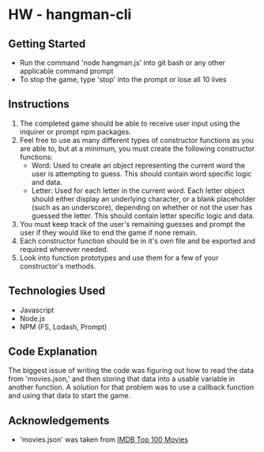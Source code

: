 # HW - hangman-cli

## Getting Started
- Run the command 'node hangman.js' into git bash or any other applicable command prompt
- To stop the game, type 'stop' into the prompt or lose all 10 lives

## Instructions
1. The completed game should be able to receive user input using the inquirer or prompt npm packages.
2. Feel free to use as many different types of constructor functions as you are able to, but at a minimum, you must create the following constructor functions:
     - Word: Used to create an object representing the current word the user is attempting to guess. This should contain word specific logic and data.
     - Letter: Used for each letter in the current word. Each letter object should either display an underlying character, or a blank placeholder (such as an underscore), depending on whether or not the user has guessed the letter. This should contain letter specific logic and data.
3. You must keep track of the user's remaining guesses and prompt the user if they would like to end the game if none remain.
4. Each constructor function should be in it's own file and be exported and required wherever needed.
5. Look into function prototypes and use them for a few of your constructor's methods.

## Technologies Used
- Javascript
- Node.js
- NPM (FS, Lodash, Prompt)

## Code Explanation
The biggest issue of writing the code was figuring out how to read the data from 'movies.json,' and then storing that data into a usable variable in another function. A solution for that problem was to use a callback function and using that data to start the game.

## Acknowledgements
- 'movies.json' was taken from [IMDB Top 100 Movies](https://github.com/hjorturlarsen/IMDB-top-100/blob/master/data/movies.json)
